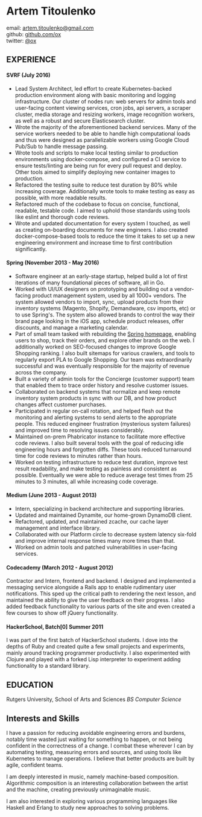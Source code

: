 # Artem Titoulenko

email: <artem.titoulenko@gmail.com>  
github: [github.com/ox](http://github.com/ox)  
twitter: [@ox](http://twitter.com/ox)  

## EXPERIENCE

#### SVRF (July 2016)

+ Lead System Architect, led effort to create Kubernetes-backed production environment along with basic monitoring and logging infrastructure. Our cluster of nodes run: web servers for admin tools and user-facing content viewing services, cron jobs, api servers, a scraper cluster, media storage and resizing workers, image recognition workers, as well as a robust and secure Elasticsearch cluster.
+ Wrote the majority of the aforementioned backend services. Many of the service workers needed to be able to handle high computational loads and thus were designed as parallelizable workers using Google Cloud Pub/Sub to handle message passing.
+ Wrote tools and scripts to make local testing similar to production environments using docker-compose, and configured a CI service to ensure tests/linting are being run for every pull request and deploy. Other tools aimed to simplify deploying new container images to production.
+ Refactored the testing suite to reduce test duration by 80% while increasing coverage. Additionally wrote tools to make testing as easy as possible, with more readable results.
+ Refactored much of the codebase to focus on concise, functional, readable, testable code. I aimed to uphold those standards using tools like eslint and thorough code reviews.
+ Wrote and updated documentation for every system I touched, as well as creating on-boarding documents for new engineers. I also created docker-compose-based tools to reduce the time it takes to set up a new engineering environment and increase time to first contribution significantly.

#### Spring (November 2013 - May 2016)

+ Software engineer at an early-stage startup, helped build a lot of first iterations of many foundational pieces of software, all in Go.
+ Worked with UI/UX designers on prototyping and building out a vendor-facing product management system, used by all 1000+ vendors. The system allowed vendors to import, sync, upload products from their inventory systems (Magento, Shopify, Demandware, csv imports, etc) or to use Spring's. The system also allowed brands to control the way their brand page looking in the iOS app, schedule product releases, offer discounts, and manage a marketing calendar.
+ Part of small team tasked with rebuilding the [Spring homepage](https://www.shopspring.com), enabling users to shop, track their orders, and explore other brands on the web. I additionally worked on SEO-focused changes to improve Google Shopping ranking. I also built sitemaps for various crawlers, and tools to regularly export PLA to Google Shopping. Our team was extraordinarily successful and was eventually responsible for the majority of revenue across the company.
+ Built a variety of admin tools for the Concierge (customer support) team that enabled them to trace order history and resolve customer issues.
+ Collaborated on backend systems that normalize and keep remote inventory system products in sync with our DB, and how product changes affect customer purchases.
+ Participated in regular on-call rotation, and helped flesh out the monitoring and alerting systems to send alerts to the appropriate people. This reduced engineer frustration (mysterious system failures) and improved time to resolving issues considerably.
+ Maintained on-prem Phabricator instance to facilitate more effective code reviews. I also built several tools with the goal of reducing idle engineering hours and forgotten diffs. These tools reduced turnaround time for code reviews to minutes rather than hours.
+ Worked on testing infrastructure to reduce test duration, improve test result readability, and make testing as painless and consistent as possible. Eventually we were able to reduce average test times from 25 minutes to 3 minutes, all while increasing code coverage.

#### Medium (June 2013 - August 2013)
+ Intern, specializing in backend architecture and supporting libraries.
+ Updated and maintained Dynamite, our home-grown DynamoDB client.
+ Refactored, updated, and maintained zcache, our cache layer management and interface library.
+ Collaborated with our Platform circle to decrease system latency six-fold and improve internal response times many more times than that.
+ Worked on admin tools and patched vulnerabilities in user-facing services.

#### Codecademy (March 2012 - August 2012)
Contractor and Intern, frontend and backend. I designed and implemented a messaging service alongside a Rails app to enable rudimentary user notifications. This sped up the critical path to rendering the next lesson, and maintained the ability to give the user feedback on their progress. I also added feedback functionality to various parts of the site and even created a few courses to show off jQuery functionality.

#### HackerSchool, Batch[0] Summer 2011
I was part of the first batch of HackerSchool students. I dove into the depths of Ruby and created quite a few small projects and experiments, mainly around tracking programmer productivity. I also experimented with Clojure and played with a forked Lisp interpreter to experiment adding functionality to a standard library.

## EDUCATION

Rutgers University, School of Arts and Sciences
_BS Computer Science_

## Interests and Skills

I have a passion for reducing avoidable engineering errors and burdens, notably time wasted just waiting for something to happen, or not being confident in the correctness of a change. I combat these wherever I can by automating testing, measuring errors and sources, and using tools like Kubernetes to manage operations. I believe that better products are built by agile, confident teams.

I am deeply interested in music, namely machine-based composition. Algorithmic composition is an interesting collaboration between the artist and the machine, creating previously unimaginable music.

I am also interested in exploring various programming languages like Haskell and Erlang to study new approaches to solving problems.
